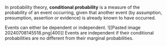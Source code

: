 In probability theory, **conditional probability** is a measure of the probability of an event occurring, given that another event (by assumption, presumption, assertion or evidence) is already known to have occurred.

Events can either be dependent or independent.
![[Pasted image 20240708145518.png|400]]
Events are independent if their conditional probabilities are no different from their marginal probabilities.

